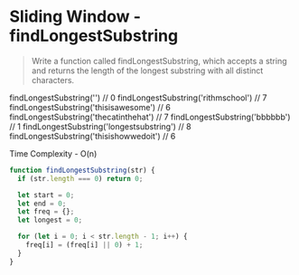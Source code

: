 # Sliding Window - findLongestSubstring

> Write a function called findLongestSubstring, which accepts a string and returns the length of the longest substring with all distinct characters.

findLongestSubstring('') // 0
findLongestSubstring('rithmschool') // 7
findLongestSubstring('thisisawesome') // 6
findLongestSubstring('thecatinthehat') // 7
findLongestSubstring('bbbbbb') // 1
findLongestSubstring('longestsubstring') // 8
findLongestSubstring('thisishowwedoit') // 6

Time Complexity - O(n)

```javascript
function findLongestSubstring(str) {
  if (str.length === 0) return 0;

  let start = 0;
  let end = 0;
  let freq = {};
  let longest = 0;

  for (let i = 0; i < str.length - 1; i++) {
    freq[i] = (freq[i] || 0) + 1;
  }
}
```
